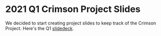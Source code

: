# 2021 Q1 Crimson Project Slides

We decided to start creating project slides to keep track of the Crimson Project.  Here's the Q1 [slidedeck](https://docs.google.com/presentation/d/1mNk5x1X4D0LJPCSP0aviHxoWmHPoDZSk-0F0o42WTj8/edit?usp=sharing).
